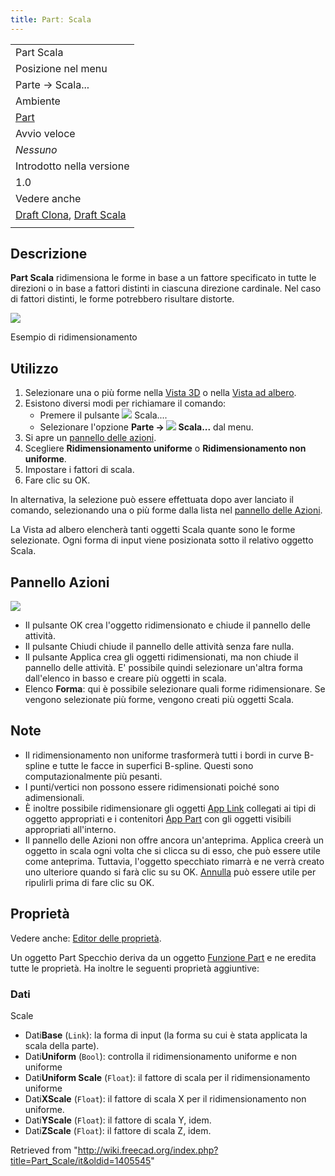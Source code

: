 ```yaml
---
title: Partː Scala
---
```

|  |
| --- |
| Part Scala |
| Posizione nel menu |
| Parte → Scala... |
| Ambiente |
| [Part](/Part_Workbench/it "Part Workbench/it") |
| Avvio veloce |
| *Nessuno* |
| Introdotto nella versione |
| 1.0 |
| Vedere anche |
| [Draft Clona](/Draft_Clone/it "Draft Clone/it"), [Draft Scala](/Draft_Scale "Draft Scale") |
|  |

## Descrizione

**Part Scala** ridimensiona le forme in base a un fattore specificato in tutte le direzioni o in base a fattori distinti in ciascuna direzione cardinale. Nel caso di fattori distinti, le forme potrebbero risultare distorte.

![](/images/Part_Scale_demo.png)

Esempio di ridimensionamento

## Utilizzo

1. Selezionare una o più forme nella [Vista 3D](/3D_view/it "3D view/it") o nella [Vista ad albero](/Tree_view/it "Tree view/it").
2. Esistono diversi modi per richiamare il comando:
   * Premere il pulsante ![](/images/Part_Scale.svg) Scala....
   * Selezionare l'opzione **Parte → ![](/images/Part_Scale.svg) Scala...** dal menu.
3. Si apre un [pannello delle azioni](#Task_panel/it).
4. Scegliere **Ridimensionamento uniforme** o **Ridimensionamento non uniforme**.
5. Impostare i fattori di scala.
6. Fare clic su OK.

In alternativa, la selezione può essere effettuata dopo aver lanciato il comando, selezionando una o più forme dalla lista nel [pannello delle Azioni](#Task_panel/it).

La Vista ad albero elencherà tanti oggetti Scala quante sono le forme selezionate. Ogni forma di input viene posizionata sotto il relativo oggetto Scala.

## Pannello Azioni

![](/images/Part_Scale_dialog.png)

* Il pulsante OK crea l'oggetto ridimensionato e chiude il pannello delle attività.
* Il pulsante Chiudi chiude il pannello delle attività senza fare nulla.
* Il pulsante Applica crea gli oggetti ridimensionati, ma non chiude il pannello delle attività. E' possibile quindi selezionare un'altra forma dall'elenco in basso e creare più oggetti in scala.
* Elenco **Forma**: qui è possibile selezionare quali forme ridimensionare. Se vengono selezionate più forme, vengono creati più oggetti Scala.

## Note

* Il ridimensionamento non uniforme trasformerà tutti i bordi in curve B-spline e tutte le facce in superfici B-spline. Questi sono computazionalmente più pesanti.
* I punti/vertici non possono essere ridimensionati poiché sono adimensionali.
* È inoltre possibile ridimensionare gli oggetti [App Link](/App_Link/it "App Link/it") collegati ai tipi di oggetto appropriati e i contenitori [App Part](/App_Part/it "App Part/it") con gli oggetti visibili appropriati all'interno.
* Il pannello delle Azioni non offre ancora un'anteprima. Applica creerà un oggetto in scala ogni volta che si clicca su di esso, che può essere utile come anteprima. Tuttavia, l'oggetto specchiato rimarrà e ne verrà creato uno ulteriore quando si farà clic su su OK. [Annulla](/Std_Undo/it "Std Undo/it") può essere utile per ripulirli prima di fare clic su OK.

## Proprietà

Vedere anche: [Editor delle proprietà](/Property_editor/it "Property editor/it").

Un oggetto Part Specchio deriva da un oggetto [Funzione Part](/Part_Feature/it "Part Feature/it") e ne eredita tutte le proprietà. Ha inoltre le seguenti proprietà aggiuntive:

### Dati

Scale

* Dati**Base** (`Link`): la forma di input (la forma su cui è stata applicata la scala della parte).
* Dati**Uniform** (`Bool`): controlla il ridimensionamento uniforme e non uniforme
* Dati**Uniform Scale** (`Float`): il fattore di scala per il ridimensionamento uniforme
* Dati**XScale** (`Float`): il fattore di scala X per il ridimensionamento non uniforme.
* Dati**YScale** (`Float`): il fattore di scala Y, idem.
* Dati**ZScale** (`Float`): il fattore di scala Z, idem.

Retrieved from "<http://wiki.freecad.org/index.php?title=Part_Scale/it&oldid=1405545>"